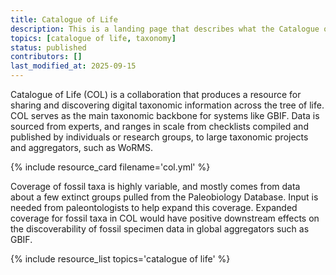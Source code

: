 ```yaml
---
title: Catalogue of Life
description: This is a landing page that describes what the Catalogue of Life is and why it is important in the context of paleo data. You can dive deeper via the links to related resources aggregated here.
topics: [catalogue of life, taxonomy]
status: published
contributors: []
last_modified_at: 2025-09-15
---
```


Catalogue of Life (COL) is a collaboration that produces a resource for sharing and discovering digital taxonomic information across the tree of life. COL serves as the main taxonomic backbone for systems like GBIF. Data is sourced from experts, and ranges in scale from checklists compiled and published by individuals or research groups, to large taxonomic projects and aggregators, such as WoRMS.

{% include resource_card filename='col.yml' %}

Coverage of fossil taxa is highly variable, and mostly comes from data about a few extinct groups pulled from the Paleobiology Database. Input is needed from paleontologists to help expand this coverage. Expanded coverage for fossil taxa in COL would have positive downstream effects on the discoverability of fossil specimen data in global aggregators such as GBIF.

{% include resource_list topics='catalogue of life' %}
